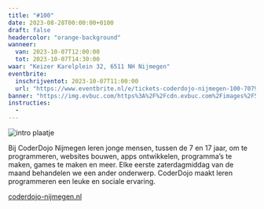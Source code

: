 ```yaml
---
title: "#100"
date: 2023-08-28T00:00:00+0100
draft: false
headercolor: "orange-background"
wanneer: 
  van: 2023-10-07T12:00:00
  tot: 2023-10-07T14:30:00
waar: "Keizer Karelplein 32, 6511 NH Nijmegen"
eventbrite:
  inschrijventot: 2023-10-07T11:00:00
  url: "https://www.eventbrite.nl/e/tickets-coderdojo-nijmegen-100-707945182097"
banner: "https://img.evbuc.com/https%3A%2F%2Fcdn.evbuc.com%2Fimages%2F584751989%2F187233351803%2F1%2Foriginal.20230828-185523?h=200&w=450&auto=format%2Ccompress&q=75&sharp=10&rect=0%2C389%2C1280%2C640&s=56573bb1be12eae66e39d99e5a4318af"
instructies:
  - 
---
```


![intro plaatje](https://img.evbuc.com/https%3A%2F%2Fcdn.evbuc.com%2Fimages%2F584751989%2F187233351803%2F1%2Foriginal.20230828-185523?h=200&w=450&auto=format%2Ccompress&q=75&sharp=10&rect=0%2C389%2C1280%2C640&s=56573bb1be12eae66e39d99e5a4318af)



Bij CoderDojo Nijmegen leren jonge mensen, tussen de 7 en 17 jaar, om te programmeren, websites bouwen, apps ontwikkelen, programma’s te maken, games te maken en meer. Elke eerste zaterdagmiddag van de maand behandelen we een ander onderwerp. CoderDojo maakt leren programmeren een leuke en sociale ervaring. 

<!--more-->



<a href="https://coderdojo-nijmegen.nl" target="_blank" rel="nofollow noopener noreferrer">coderdojo-nijmegen.nl</a>
